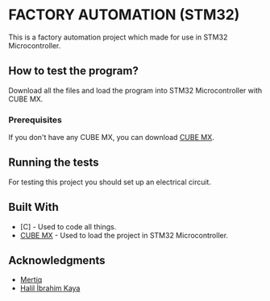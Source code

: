 # FACTORY AUTOMATION (STM32)

This is a factory automation project which made for use in STM32 Microcontroller.

## How to test the program?

Download all the files and load the program into STM32 Microcontroller with CUBE MX.

### Prerequisites

If you don't have any CUBE MX, you can download [CUBE MX](https://www.st.com/en/development-tools/stm32cubemx.html).

## Running the tests

For testing this project you should set up an electrical circuit.

## Built With

* [C] - Used to code all things.
* [CUBE MX](https://www.st.com/en/development-tools/stm32cubemx.html) - Used to load the project in STM32 Microcontroller. 

## Acknowledgments

* [Mertiq](https://github.com/Mertiq)
* [Halil İbrahim Kaya](https://github.com/Halil-Kaya)
